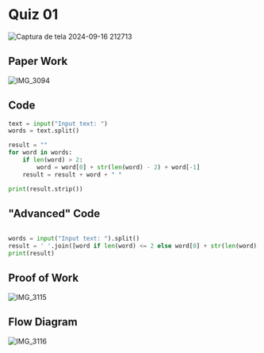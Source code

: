 # Quiz 01

![Captura de tela 2024-09-16 212713](https://github.com/user-attachments/assets/6834d680-0d8b-410b-9cfe-7b5eb7305712)

## Paper Work

![IMG_3094](https://github.com/user-attachments/assets/77a007b9-9b20-4c2d-87ba-638fb47a8039)

## Code

```py
text = input("Input text: ")
words = text.split()

result = ""
for word in words:
    if len(word) > 2:
        word = word[0] + str(len(word) - 2) + word[-1]
    result = result + word + " "

print(result.strip())

```

## "Advanced" Code


```py

words = input("Input text: ").split()  
result = ' '.join([word if len(word) <= 2 else word[0] + str(len(word) - 2) + word[-1] for word in words]) 
print(result) 

```

## Proof of Work

![IMG_3115](https://github.com/user-attachments/assets/04b1bc30-f728-43a1-9e70-41eada72680b)


## Flow Diagram

![IMG_3116](https://github.com/user-attachments/assets/ec269a54-1d0b-4e18-80c6-9784e9134907)

